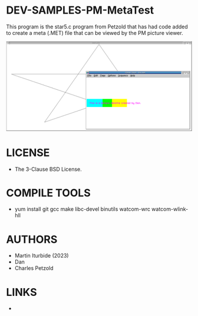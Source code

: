 # DEV-SAMPLES-PM-MetaTest
This program is the star5.c program from Petzold that has had code added to create a meta (.MET) file that can be viewed by the PM picture viewer.

![MetaTest ScreenShot](/wiki/MetaTest_001.png)

LICENSE
===============
* The 3-Clause BSD License.

COMPILE TOOLS
===============
* yum install git gcc make libc-devel binutils watcom-wrc watcom-wlink-hll
 
AUTHORS
===============
* Martin Iturbide (2023)
* Dan
* Charles Petzold

LINKS
===============
* 
